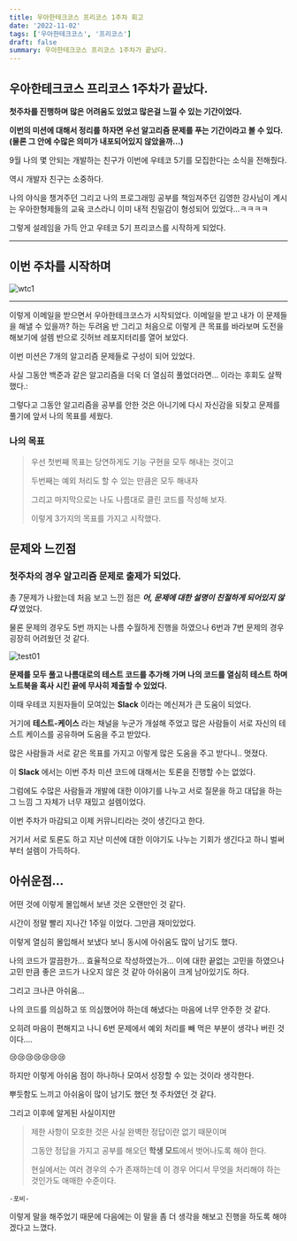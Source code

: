 ```yaml
---
title: 우아한테크코스 프리코스 1주차 회고
date: '2022-11-02'
tags: ['우아한테크코스', '프리코스']
draft: false
summary: 우아한테크코스 프리코스 1주차가 끝났다.
---
```


## 우아한테크코스 프리코스 1주차가 끝났다.

**첫주차를 진행하며 많은 어려움도 있었고 많은걸 느낄 수 있는 기간이었다.**

**이번의 미션에 대해서 정리를 하자면 우선 알고리즘 문제를 푸는 기간이라고 볼 수 있다.
(물론 그 안에 수많은 의미가 내포되어있지 않았을까…)**

9월 나의 몇 안되는 개발하는 친구가 이번에 우테코 5기를 모집한다는 소식을 전해줬다.

역시 개발자 친구는 소중하다.

나의 야식을 챙겨주던 그리고 나의 프로그래밍 공부를 책임져주던 김영한 강사님이 계시는 우아한형제들의 교육 코스라니 이미 내적 친밀감이 형성되어 있었다…ㅋㅋㅋㅋ

그렇게 설레임을 가득 안고 우테코 5기 프리코스를 시작하게 되었다.

---

## 이번 주차를 시작하며

![wtc1](/static/images/wtc1.png)

---

이렇게 이메일을 받으면서 우아한테크코스가 시작되었다.
이메일을 받고 내가 이 문제들을 해낼 수 있을까? 하는 두려움 반 그리고 처음으로 이렇게 큰 목표를 바라보며 도전을 해보기에 설렘 반으로 깃허브 레포지터리를 열어 보았다.

이번 미션은 7개의 알고리즘 문제들로 구성이 되어 있었다.

사실 그동안 백준과 같은 알고리즘을 더욱 더 열심히 풀었더라면… 이라는 후회도 살짝 했다.:

그렇다고 그동안 알고리즘을 공부를 안한 것은 아니기에 다시 자신감을 되찾고 문제를 풀기에 앞서 나의 목표를 세웠다.

### 나의 목표

> 우선 첫번째 목표는 당연하게도 기능 구현을 모두 해내는 것이고
>
> 두번째는 예외 처리도 할 수 있는 만큼은 모두 해내자
>
> 그리고 마지막으로는 나도 나름대로 클린 코드를 작성해 보자.
>
> 이렇게 3가지의 목표를 가지고 시작했다.

## 문제와 느낀점

### 첫주차의 경우 알고리즘 문제로 출제가 되었다.

총 7문제가 나왔는데 처음 보고 느낀 점은 **_어, 문제에 대한 설명이 친절하게 되어있지 않다_** 였었다.

물론 문제의 경우도 5번 까지는 나름 수월하게 진행을 하였으나 6번과 7번 문제의 경우 굉장히 어려웠던 것 같다.

![test01](/static/images/test01.png)

**문제를 모두 풀고 나름대로의 테스트 코드를 추가해 가며 나의 코드를 열심히 테스트 하며 노트북을 혹사 시킨 끝에 무사히 제출할 수 있었다.**

이때 우테코 지원자들이 모여있는 **Slack** 이라는 메신져가 큰 도움이 되었다.

거기에 **테스트-케이스** 라는 채널을 누군가 개설해 주었고 많은 사람들이 서로 자신의 테스트 케이스를 공유하며 도움을 주고 받았다.

많은 사람들과 서로 같은 목표를 가지고 이렇게 많은 도움을 주고 받다니.. 멋졌다.

이 **Slack** 에서는 이번 주차 미션 코드에 대해서는 토론을 진행할 수는 없었다.

그럼에도 수많은 사람들과 개발에 대한 이야기를 나누고 서로 질문을 하고 대답을 하는 그 느낌 그 자체가 너무 재밌고 설렘이었다.

이번 주차가 마감되고 이제 커뮤니티라는 것이 생긴다고 한다.

거기서 서로 토론도 하고 지난 미션에 대한 이야기도 나누는 기회가 생긴다고 하니 벌써부터 설렘이 가득하다.

## 아쉬운점…

어떤 것에 이렇게 몰입해서 보낸 것은 오랜만인 것 같다.

시간이 정말 빨리 지나간 1주일 이었다. 그만큼 재미있었다.

이렇게 열심히 몰입해서 보냈다 보니 동시에 아쉬움도 많이 남기도 했다.

나의 코드가 깔끔한가… 효율적으로 작성하였는가… 이에 대한 끝없는 고민을 하였으나 고민 만큼 좋은 코드가 나오지 않은 것 같아 아쉬움이 크게 남아있기도 하다.

그리고 크나큰 아쉬움…

나의 코드를 의심하고 또 의심했어야 하는데 해냈다는 마음에 너무 안주한 것 같다.

오히려 마음이 편해지고 나니 6번 문제에서 예외 처리를 빼 먹은 부분이 생각나 버린 것이다….

😢😢😢😢😢😢😢

하지만 이렇게 아쉬움 점이 하나하나 모여서 성장할 수 있는 것이라 생각한다.

뿌듯함도 느끼고 아쉬움이 많이 남기도 했던 첫 주차였던 것 같다.

그리고 이후에 알게된 사실이지만

> 제한 사항이 모호한 것은 사실 완벽한 정답이란 없기 때문이며
>
> 그동안 정답을 가지고 공부를 해오던 **학생 모드**에서 벗어나도록 해야 한다.
>
> 현실에서는 여러 경우의 수가 존재하는데 이 경우 어디서 무엇을 처리해야 하는 것인가도 애매한 수준이다.

    -포비-

이렇게 말을 해주었기 때문에 다음에는 이 말을 좀 더 생각을 해보고 진행을 하도록 해야겠다고 느꼈다.
